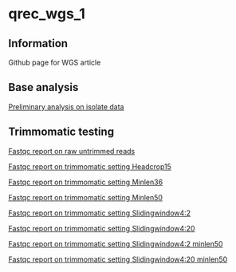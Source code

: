 # qrec_wgs_1

## Information
Github page for WGS article

## Base analysis
[Preliminary analysis on isolate data](Base_data.html)


## Trimmomatic testing

[Fastqc report on raw untrimmed 
reads](/trim_testing/Fastqc_analysis_Base.html)

[Fastqc report on trimmomatic setting 
Headcrop15](/trim_testing/Fastqc_analysis_Headcrop15.html)

[Fastqc report on trimmomatic setting 
Minlen36](/trim_testing/Fastqc_analysis_Minlen36.html)

[Fastqc report on trimmomatic setting 
Minlen50](/trim_testing/Fastqc_analysis_Minlen50.html)

[Fastqc report on trimmomatic setting 
Slidingwindow4:2](/trim_testing/Fastqc_analysis_Slidingwindow4_2.html)

[Fastqc report on trimmomatic setting 
Slidingwindow4:20](/trim_testing/Fastqc_analysis_Slidingwindow4_20.html)

[Fastqc report on trimmomatic setting Slidingwindow4:2 
minlen50](/trim_testing/Fastqc_analysis_Slidingwindow4_2_minlen50.html)

[Fastqc report on trimmomatic setting Slidingwindow4:20 
minlen50](/trim_testing/Fastqc_analysis_Slidingwindow4_20_minlen50.html)
